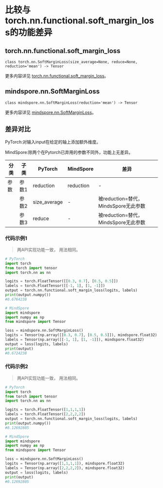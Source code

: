 # 比较与torch.nn.functional.soft_margin_loss的功能差异

## torch.nn.functional.soft_margin_loss

```text
class torch.nn.SoftMarginLoss(size_average=None, reduce=None, reduction='mean') -> Tensor
```

更多内容详见 [torch.nn.functional.soft_margin_loss](https://pytorch.org/docs/1.8.1/generated/torch.nn.SoftMarginLoss.html)。

## mindspore.nn.SoftMarginLoss

```text
class mindspore.nn.SoftMarginLoss(reduction='mean') -> Tensor
```

更多内容详见 [mindspore.nn.SoftMarginLoss](https://www.mindspore.cn/docs/zh-CN/master/api_python/nn/mindspore.nn.SoftMarginLoss.html)。

## 差异对比

PyTorch:对输入input在给定的轴上添加额外维度。

MindSpore:除两个在Pytorch已弃用的参数不同外，功能上无差异。

| 分类 | 子类  | PyTorch      | MindSpore | 差异                                                         |
| ---- | ----- | ------------ | --------- | ------------------------------------------------------------ |
| 参数 | 参数1 | reduction    | reduction | -                                        |
|      | 参数2 | size_average | -         | 被reduction=替代，MindsSpore无此参数 |
|      | 参数3 | reduce       | -         | 被reduction=替代，MindsSpore无此参数 |

### 代码示例1

> 两API实现功能一致， 用法相同。

```python
# PyTorch
import torch
from torch import tensor
import torch.nn as nn

logits = torch.FloatTensor([[0.3, 0.7], [0.5, 0.5]])
labels = torch.FloatTensor([[-1, 1], [1, -1]])
output = torch.nn.functional.soft_margin_loss(logits, labels)
print(output.numpy())
#0.6764238

# MindSpore
import mindspore
import numpy as np
from mindspore import Tensor

loss = mindspore.nn.SoftMarginLoss()
logits = Tensor(np.array([[0.3, 0.7], [0.5, 0.5]]), mindspore.float32)
labels = Tensor(np.array([[-1, 1], [1, -1]]), mindspore.float32)
output = loss(logits, labels)
print(output)
#0.6724238
```

### 代码示例2

> 两API实现功能一致， 用法相同。

```python
# PyTorch
import torch
from torch import tensor
import torch.nn as nn

logits = torch.FloatTensor([1,1,1,1])
labels = torch.FloatTensor([2,2,2,2])
output = torch.nn.functional.soft_margin_loss(logits, labels)
print(output.numpy())
#0.12692805

# MindSpore
import mindspore
import numpy as np
from mindspore import Tensor

loss = mindspore.nn.SoftMarginLoss()
logits = Tensor(np.array([1,1,1,1]), mindspore.float32)
labels = Tensor(np.array([2,2,2,2]), mindspore.float32)
output = loss(logits, labels)
print(output)
#0.12692805
```
